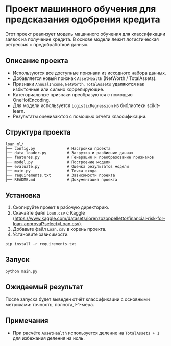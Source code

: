 # Проект машинного обучения для предсказания одобрения кредита 

Этот проект реализует модель машинного обучения для классификации заявок на получение кредита. В основе модели лежит логистическая регрессия с предобработкой данных.

## Описание проекта

- Используются все доступные признаки из исходного набора данных.
- Добавляется новый признак `AssetHealth` (NetWorth / TotalAssets).
- Признаки `AnnualIncome`, `NetWorth`, `TotalAssets` удаляются как избыточные или сильно коррелирующие.
- Категориальные признаки преобразуются с помощью OneHotEncoding.
- Для модели используется `LogisticRegression` из библиотеки scikit-learn.
- Результаты оцениваются с помощью отчёта классификации.

## Структура проекта

```
loan_ml/
├── config.py              # Настройки проекта
├── data_loader.py         # Загрузка и разбиение данных
├── features.py            # Генерация и преобразование признаков
├── model.py               # Построение модели
├── evaluate.py            # Оценка результатов модели
├── main.py                # Точка входа
├── requirements.txt       # Зависимости проекта
├── README.md              # Документация проекта
```

## Установка

1. Скопируйте проект в рабочую директорию.
2. Скачайте файл `Loan.csv` с Kaggle (https://www.kaggle.com/datasets/lorenzozoppelletto/financial-risk-for-loan-approval?select=Loan.csv). 
3. Добавьте файл `Loan.csv` в корень проекта.
4. Установите зависимости:

```
pip install -r requirements.txt
```

## Запуск

```
python main.py
```

## Ожидаемый результат

После запуска будет выведен отчёт классификации с основными метриками: точность, полнота, F1-мера.

## Примечания

- При расчёте `AssetHealth` используется деление на `TotalAssets + 1` для избежания деления на ноль.
